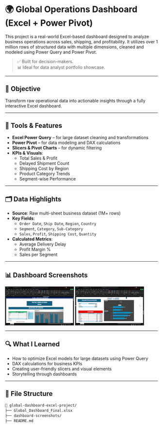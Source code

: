 # 🌍 Global Operations Dashboard (Excel + Power Pivot)

This project is a real-world Excel-based dashboard designed to analyze business operations across sales, shipping, and profitability. It utilizes over 1 million rows of structured data with multiple dimensions, cleaned and modeled using Power Query and Power Pivot.

> ✅ Built for decision-makers.  
> 📊 Ideal for data analyst portfolio showcase.

---

## 📌 Objective

Transform raw operational data into actionable insights through a fully interactive Excel dashboard.

---

## 🧰 Tools & Features

- **Excel Power Query** – for large dataset cleaning and transformations
- **Power Pivot** – for data modeling and DAX calculations
- **Slicers & Pivot Charts** – for dynamic filtering
- **KPIs & Visuals**:
  - Total Sales & Profit
  - Delayed Shipment Count
  - Shipping Cost by Region
  - Product Category Trends
  - Segment-wise Performance

---

## 🗂 Data Highlights

- **Source**: Raw multi-sheet business dataset (1M+ rows)
- **Key Fields**:
  - `Order Date`, `Ship Date`, `Region`, `Country`
  - `Segment`, `Category`, `Sub-Category`
  - `Sales`, `Profit`, `Shipping Cost`, `Quantity`
- **Calculated Metrics**:
  - Average Delivery Delay
  - Profit Margin %
  - Sales per Segment

---

## 📊 Dashboard Screenshots

<p float="left">
  <img src="dashboard-screenshots/overview.png" width="45%" />
  <img src="dashboard-screenshots/kpis-summary.png" width="45%" />
</p>

---

## 🔍 What I Learned

- How to optimize Excel models for large datasets using Power Query
- DAX calculations for business KPIs
- Creating user-friendly slicers and visual elements
- Storytelling through dashboards

---

## 📎 File Structure

```bash
📁 global-dashboard-excel-project/
├── Global_Dashboard_Final.xlsx
├── dashboard-screenshots/
├── README.md
